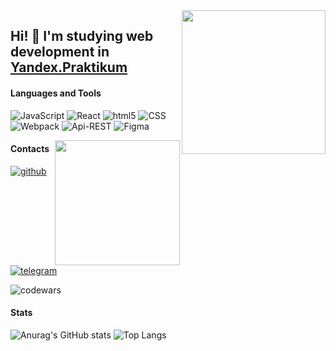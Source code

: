 <img align='right' src="https://media1.giphy.com/media/5eLDrEaRGHegx2FeF2/giphy.gif?cid=ecf05e47r7292a2gn53u9xk9nq9zgjlr9d1x8vhqy8a56634&rid=giphy.gif&ct=s" width="230">

## Hi! 👋 I'm studying web development in [Yandex.Praktikum](https://practicum.yandex.ru/)

#### Languages and Tools
<p>
    <img alt="JavaScript" src="https://img.shields.io/badge/-JavaScript-ffffff?style=for-the-badge&logo=javascript&logoColor=f7df1d"/>
    <img alt="React" src="https://img.shields.io/badge/-React-ffffff?style=for-the-badge&logo=react&logoColor=74ceec"/>
    <img alt="html5" src="https://img.shields.io/badge/-HTML5-ffffff?style=for-the-badge&logo=html5&logoColor=e54c21"/>
    <img alt="CSS" src="https://img.shields.io/badge/-CSS3-ffffff?style=for-the-badge&logo=CSS3&logoColor=1572b6"/>
    <img alt="Webpack" src="https://img.shields.io/badge/-Webpack-ffffff?style=for-the-badge&logo=webpack&logoColor=1b74ba"/> 
    <img alt="Api-REST" src="https://img.shields.io/badge/-Api REST-ffffff?style=for-the-badge&logo=apirest&logoColor=1b74ba"/> 
    <img alt="Figma" src="https://img.shields.io/badge/-Figma-ffffff?style=for-the-badge&logo=figma&logoColor=f24e1e"/> 
</p>

<img align='right' src="https://media4.giphy.com/media/UoLt6Tm8wlSnWGfSFs/giphy.gif?cid=790b7611da11823eb87f4d8b2694b77b7ce44ea4080f5a04&rid=giphy.gif&ct=s" width="200">

#### Contacts
[![github](https://img.shields.io/badge/GitHub-000000?style=for-the-badge&logo=github)](https://github.com/BobbyDorfman)
[![telegram](https://img.shields.io/badge/Telegram-68c4f0?style=for-the-badge&logo=telegram)](https://t.me/BobbyDorfman)

![codewars](https://www.codewars.com/users/BobbyDorfman/badges/micro)

#### Stats
![Anurag's GitHub stats](https://github-readme-stats.vercel.app/api?username=BobbyDorfman&show_icons=true&theme=buefy) 
![Top Langs](https://github-readme-stats.vercel.app/api/top-langs/?username=BobbyDorfman&layout=compact)
